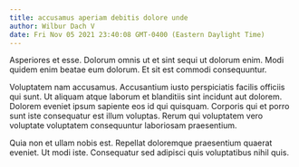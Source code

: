```yaml
---
title: accusamus aperiam debitis dolore unde
author: Wilbur Dach V
date: Fri Nov 05 2021 23:40:08 GMT-0400 (Eastern Daylight Time)
---
```

Asperiores et esse. Dolorum omnis ut et sint sequi ut dolorum enim. Modi quidem enim beatae eum dolorum. Et sit est commodi consequuntur.

 Voluptatem nam accusamus. Accusantium iusto perspiciatis facilis officiis qui sunt. Ut aliquam atque laborum et blanditiis sint incidunt aut dolorem. Dolorem eveniet ipsum sapiente eos id qui quisquam. Corporis qui et porro sunt iste consequatur est illum voluptas. Rerum qui voluptatem vero voluptate voluptatem consequuntur laboriosam praesentium.

 Quia non et ullam nobis est. Repellat doloremque praesentium quaerat eveniet. Ut modi iste. Consequatur sed adipisci quis voluptatibus nihil quis.